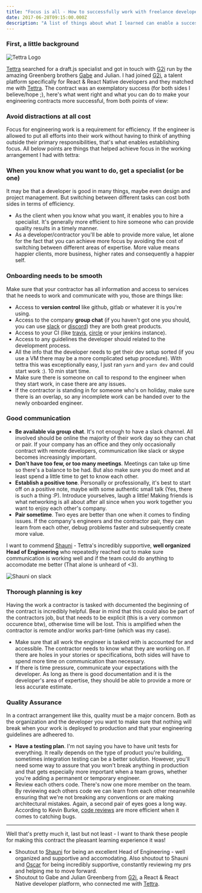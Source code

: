 ```yaml
---
title: "Focus is all - How to successfully work with freelance developers"
date: 2017-06-28T09:15:00.000Z
description: "A list of things about what I learned can enable a successful contracting arrangement between a software engineer and the organization that's hiring him."
---
```


### First, a little background
![Tettra Logo](/img/blog/tettra.png)

[Tettra](https://tettra.co) searched for a draft.js specialist and got in touch with [G2i](http://g2i.co) run by the amazing Greenberg brothers [Gabe](https://twitter.com/gabe_g2i) and Julian. I had joined [G2i](http://g2i.co), a talent platform specifically for React & React Native developers and they matched me with [Tettra](https://tettra.co). The contract was an exemplatory success (for both sides I believe/hope ;), here's what went right and what you can do to make your engineering contracts more successful, from both points of view:

### Avoid distractions at all cost
Focus for engineering work is a requirement for efficiency. If the engineer is allowed to put all efforts into their work without having to think of anything outside their primary responsibilities, that's what enables establishing focus. All below points are things that helped achieve focus in the working arrangement I had with tettra:

### When you know what you want to do, get a specialist (or be one)
It may be that a developer is good in many things, maybe even design and project management. But switching between different tasks can cost both sides in terms of efficiency.

- As the client when you know what you want, it enables you to hire a specialist. It's generally more efficient to hire someone who can provide quality results in a timely manner.
- As a developer/contractor you'll be able to provide more value, let alone for the fact that you can achieve more focus by avoiding the cost of switching between different areas of expertise. More value means happier clients, more business, higher rates and consequently a happier self.

### Onboarding needs to be smooth
Make sure that your contractor has all information and access to services that he needs to work and communicate with you, those are things like:

- Access to __version control__ like github, gitlab or whatever it is you're using.
- Access to the company __group chat__ (if you haven't got one you should, you can use [slack](https://slack.com/) or [discord](https://discordapp.com/)) they are both great products.
- Access to your CI (like [travis](https://travis-ci.com), [circle](https://circleci.com/) or your jenkins instance).
- Access to any guidelines the developer should related to the development process.
- All the info that the developer needs to get their dev setup sorted (if you use a VM there may be a more complicated setup procedure). With tettra this was exceptionally easy, I just ran `yarn` and `yarn dev` and could start work :). 10 min start time.
- Make sure there is someone on call to respond to the engineer when they start work, in case there are any issues.
- If the contractor is standing in for someone who's on holiday, make sure there is an overlap, so any incomplete work can be handed over to the newly onboarded engineer.

### Good communication

- __Be available via group chat__. It's not enough to have a slack channel. All involved should be online the majority of their work day so they can chat or pair. If your company has an office and they only occasionally contract with remote developers, communication like slack or skype becomes increasingly important.
- __Don't have too few, or too many meetings__. Meetings can take up time so there's a balance to be had. But also make sure you do meet and at least spend a little time to get to know each other.
- __Establish a positive tone__. Personally or professionally, it's best to start off on a positive note, maybe with some authentic small talk (Yes, there is such a thing :P). Introduce yourselves, laugh a little! Making friends is what networking is all about after all since when you work together you want to enjoy each other's company.
- __Pair sometime__. Two eyes are better than one when it comes to finding issues. If the company's engineers and the contractor pair, they can learn from each other, debug problems faster and subsequently create more value.

I want to commend [Shauni](https://twitter.com/rogueraspberry) - Tettra's incredibly supportive, __well organized Head of Engineering__ who repeatedly reached out to make sure communication is working well and if the team could do anything to accomodate me better (That alone is unheard of <3).

![Shauni on slack](/img/blog/shauni-on-slack.png)

### Thorough planning is key
Having the work a contractor is tasked with documented the beginning of the contract is incredibly helpful. Bear in mind that this could also be part of the contractors job, but that needs to be explicit (this is a very common occurence btw), otherwise time will be lost. This is amplified when the contractor is remote and/or works part-time (which was my case).

- Make sure that all work the engineer is tasked with is accounted for and accessible. The contractor needs to know what they are working on. If there are holes in your stories or specifications, both sides will have to spend more time on communication than necessary.
- If there is time pressure, communicate your expectations with the developer. As long as there is good documentation and it is the developer's area of expertise, they should be able to provide a more or less accurate estimate.

### Quality Assurance
In a contract arrangement like this, quality must be a major concern. Both as the organization and the developer you want to make sure that nothing will break when your work is deployed to production and that your engineering guidelines are adheered to.

- __Have a testing plan__. I'm not saying you have to have unit tests for everything. It really depends on the type of product you're building, sometimes integration testing can be a better solution. However, you'll need some way to assure that you won't break anything in production and that gets especially more important when a team grows, whether you're adding a permanent or temporary engineer.
- Review each others code. There's now one more member on the team. By reviewing each others code we can learn from each other meanwhile ensuring that we're not breaking any conventions or are making architectural mistakes. Again, a second pair of eyes goes a long way. According to Kevin Burke, [code reviews](https://kev.inburke.com/kevin/the-best-ways-to-find-bugs-in-your-code/) are more efficient when it comes to catching bugs.

----

Well that's pretty much it, last but not least - I want to thank these people for making this contract the pleasant learning experience it was!

- Shoutout to [Shauni](https://twitter.com/rogueraspberry) for being an excellent Head of Engineering - well organized and supportive and accomodating. Also shoutout to Shauni and [Oscar](https://twitter.com/oscargemorrison) for being incredibly supportive, constantly reviewing my prs and helping me to move forward.
- Shoutout to Gabe and Julian Greenberg from [G2i](http://g2i.co), a React & React Native developer platform, who connected me with [Tettra](https://tettra.co).
